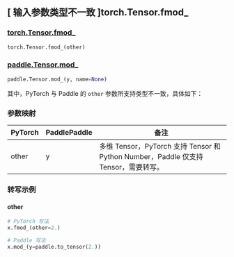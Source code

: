 ## [ 输入参数类型不一致 ]torch.Tensor.fmod_

### [torch.Tensor.fmod_](https://pytorch.org/docs/stable/generated/torch.Tensor.fmod_.html#torch.Tensor.fmod_)

```python
torch.Tensor.fmod_(other)
```

### [paddle.Tensor.mod_]()

```python
paddle.Tensor.mod_(y, name=None)
```

其中，PyTorch 与 Paddle 的 `other` 参数所支持类型不一致，具体如下：

### 参数映射

| PyTorch | PaddlePaddle | 备注                          |
| ------- | ------------ | ----------------------------- |
| other   | y            | 多维 Tensor，PyTorch 支持 Tensor 和 Python Number，Paddle 仅支持 Tensor，需要转写。 |

### 转写示例
#### other
```python
# PyTorch 写法
x.fmod_(other=2.)

# Paddle 写法
x.mod_(y=paddle.to_tensor(2.))
```
